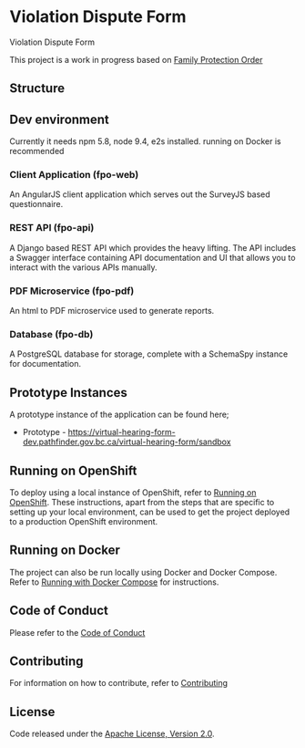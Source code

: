 # Violation Dispute Form
Violation Dispute Form

This project is a work in progress based on [Family Protection Order](https://github.com/bcgov/Family-Protection-Order)

## Structure

## Dev environment
Currently it needs npm 5.8, node 9.4, e2s installed. 
running on Docker is recommended

### Client Application (fpo-web)
An AngularJS client application which serves out the SurveyJS based questionnaire.

###	REST API (fpo-api)
A Django based REST API which provides the heavy lifting.  The API includes a Swagger interface containing API documentation and UI that allows you to interact with the various APIs manually.

### PDF Microservice (fpo-pdf)
An html to PDF microservice used to generate reports.

###	Database (fpo-db)
A PostgreSQL database for storage, complete with a SchemaSpy instance for documentation.

## Prototype Instances

A prototype instance of the application can be found here;
* Prototype - https://virtual-hearing-form-dev.pathfinder.gov.bc.ca/virtual-hearing-form/sandbox

## Running on OpenShift

To deploy using a local instance of OpenShift, refer to [Running on OpenShift](./RunningOnOpenShift.md).  These instructions, apart from the steps that are specific to setting up your local environment, can be used to get the project deployed to a production OpenShift environment.

## Running on Docker

The project can also be run locally using Docker and Docker Compose.  Refer to [Running with Docker Compose](./docker/README.md) for instructions.

## Code of Conduct

Please refer to the [Code of Conduct](./CODE_OF_CONDUCT.md) 

## Contributing

For information on how to contribute, refer to [Contributing](CONTRIBUTING.md)

## License

Code released under the [Apache License, Version 2.0](./LICENSE).
